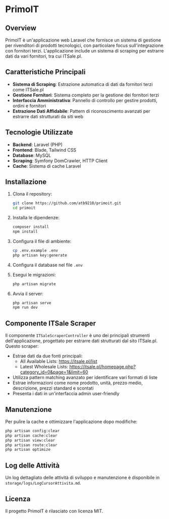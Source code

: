 # PrimoIT

## Overview
PrimoIT è un'applicazione web Laravel che fornisce un sistema di gestione per rivenditori di prodotti tecnologici, con particolare focus sull'integrazione con fornitori terzi. L'applicazione include un sistema di scraping per estrarre dati da vari fornitori, tra cui ITSale.pl.

## Caratteristiche Principali

- **Sistema di Scraping**: Estrazione automatica di dati da fornitori terzi come ITSale.pl
- **Gestione Fornitori**: Sistema completo per la gestione dei fornitori terzi
- **Interfaccia Amministrativa**: Pannello di controllo per gestire prodotti, ordini e fornitori
- **Estrazione Dati Affidabile**: Pattern di riconoscimento avanzati per estrarre dati strutturati da siti web

## Tecnologie Utilizzate

- **Backend**: Laravel (PHP)
- **Frontend**: Blade, Tailwind CSS
- **Database**: MySQL
- **Scraping**: Symfony DomCrawler, HTTP Client
- **Cache**: Sistema di cache Laravel

## Installazione

1. Clona il repository:
   ```bash
   git clone https://github.com/atb9210/primoit.git
   cd primoit
   ```

2. Installa le dipendenze:
   ```bash
   composer install
   npm install
   ```

3. Configura il file di ambiente:
   ```bash
   cp .env.example .env
   php artisan key:generate
   ```

4. Configura il database nel file `.env`

5. Esegui le migrazioni:
   ```bash
   php artisan migrate
   ```

6. Avvia il server:
   ```bash
   php artisan serve
   npm run dev
   ```

## Componente ITSale Scraper

Il componente `ITSaleScraperController` è uno dei principali strumenti dell'applicazione, progettato per estrarre dati strutturati dal sito ITSale.pl. Questo scraper:

- Estrae dati da due fonti principali:
  - All Available Lists: https://itsale.pl/list
  - Latest Wholesale Lists: https://itsale.pl/homepage.php?category_id=0&page=1&limit=60
- Utilizza pattern matching avanzato per identificare vari formati di liste
- Estrae informazioni come nome prodotto, unità, prezzo medio, descrizione, prezzi standard e scontati
- Presenta i dati in un'interfaccia admin user-friendly

## Manutenzione

Per pulire la cache e ottimizzare l'applicazione dopo modifiche:

```bash
php artisan config:clear
php artisan cache:clear
php artisan view:clear
php artisan route:clear
php artisan optimize
```

## Log delle Attività

Un log dettagliato delle attività di sviluppo e manutenzione è disponibile in `storage/logs/LogCursorAttivita.md`.

## Licenza

Il progetto PrimoIT è rilasciato con licenza MIT.
